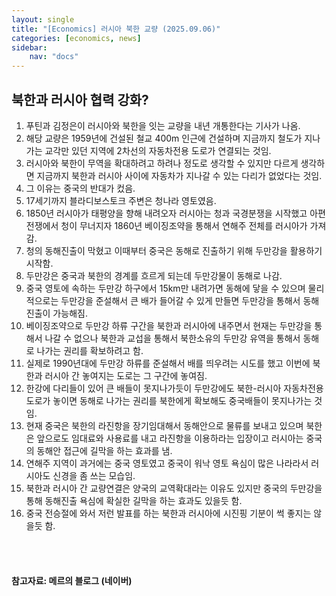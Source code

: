 ```yaml
---
layout: single
title: "[Economics] 러시아 북한 교량 (2025.09.06)"
categories: [economics, news]
sidebar:
    nav: "docs"
---
```


## 북한과 러시아 협력 강화?
1. 푸틴과 김정은이 러시아와 북한을 잇는 교량을 내년 개통한다는 기사가 나옴.
1. 해당 교량은 1959년에 건설된 철교 400m 인근에 건설하며 지금까지 철도가 지나가는 교각만 있던 지역에 2차선의 자동차전용 도로가 연결되는 것임.
1. 러시아와 북한이 무역을 확대하려고 하려나 정도로 생각할 수 있지만 다르게 생각하면 지금까지 북한과 러시아 사이에 자동차가 지나갈 수 있는 다리가 없었다는 것임.
1. 그 이유는 중국의 반대가 컸음.
1. 17세기까지 블라디보스토크 주변은 청나라 영토였음.
1. 1850년 러시아가 태평양을 향해 내려오자 러시아는 청과 국경분쟁을 시작했고 아편전쟁에서 청이 무너지자 1860년 베이징조약을 통해서 연해주 전체를 러시아가 가져감.
1. 청의 동해진출이 막혔고 이때부터 중국은 동해로 진출하기 위해 두만강을 활용하기 시작함.
1. 두만강은 중국과 북한의 경계를 흐르게 되는데 두만강물이 동해로 나감.
1. 중국 영토에 속하는 두만강 하구에서 15km만 내려가면 동해에 닿을 수 있으며 물리적으로는 두만강을 준설해서 큰 배가 들어갈 수 있게 만들면 두만강을 통해서 동해 진출이 가능해짐.
1. 베이징조약으로 두만강 하류 구간을 북한과 러시아에 내주면서 현재는 두만강을 통해서 나갈 수 없으나 북한과 교섭을 통해서 북한소유의 두만강 유역을 통해서 동해로 나가는 권리를 확보하려고 함.
1. 실제로 1990년대에 두만강 하류를 준설해서 배를 띄우려는 시도를 했고 이번에 북한과 러시아 간 놓여지는 도로는 그 구간에 놓여짐.
1. 한강에 다리들이 있어 큰 배들이 못지나가듯이 두만강에도 북한-러시아 자동차전용도로가 놓이면 동해로 나가는 권리를 북한에게 확보해도 중국배들이 못지나가는 것임.
1. 현재 중국은 북한의 라진항을 장기임대해서 동해안으로 물류를 보내고 있으며 북한은 앞으로도 임대료와 사용료를 내고 라진항을 이용하라는 입장이고 러시아는 중국의 동해안 접근에 길막을 하는 효과를 냄.
1. 연해주 지역이 과거에는 중국 영토였고 중국이 워낙 영토 욕심이 많은 나라라서 러시아도 신경을 좀 쓰는 모습임.
1. 북한과 러시아 간 교량연결은 양국의 교역확대라는 이유도 있지만 중국의 두만강을 통해 동해진출 욕심에 확실한 길막을 하는 효과도 있을듯 함.
1. 중국 전승절에 와서 저런 발표를 하는 북한과 러시아에 시진핑 기분이 썩 좋지는 않을듯 함.




<br/>
<br/>

#### 참고자료: 메르의 블로그 (네이버)